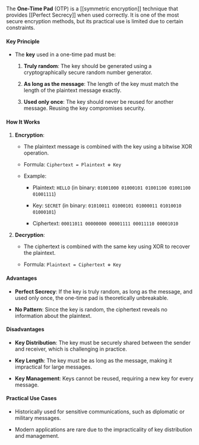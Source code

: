 
The **One-Time Pad** (OTP) is a [[symmetric encryption]] technique that provides [[Perfect Secrecy]] when used correctly. It is one of the most secure encryption methods, but its practical use is limited due to certain constraints.

#### Key Principle

- The **key** used in a one-time pad must be:
    
    1. **Truly random**: The key should be generated using a cryptographically secure random number generator.
        
    2. **As long as the message**: The length of the key must match the length of the plaintext message exactly.
        
    3. **Used only once**: The key should never be reused for another message. Reusing the key compromises security.
        

#### How It Works

1. **Encryption**:
    
    - The plaintext message is combined with the key using a bitwise XOR operation.
        
    - Formula: `Ciphertext = Plaintext ⊕ Key`
        
    - Example:
        
        - Plaintext: `HELLO` (in binary: `01001000 01000101 01001100 01001100 01001111`)
            
        - Key: `SECRET` (in binary: `01010011 01000101 01000011 01010010 01000101`)
            
        - Ciphertext: `00011011 00000000 00001111 00011110 00001010`
            
2. **Decryption**:
    
    - The ciphertext is combined with the same key using XOR to recover the plaintext.
        
    - Formula: `Plaintext = Ciphertext ⊕ Key`
        

#### Advantages

- **Perfect Secrecy**: If the key is truly random, as long as the message, and used only once, the one-time pad is theoretically unbreakable.
    
- **No Pattern**: Since the key is random, the ciphertext reveals no information about the plaintext.
    

#### Disadvantages

- **Key Distribution**: The key must be securely shared between the sender and receiver, which is challenging in practice.
    
- **Key Length**: The key must be as long as the message, making it impractical for large messages.
    
- **Key Management**: Keys cannot be reused, requiring a new key for every message.
    

#### Practical Use Cases

- Historically used for sensitive communications, such as diplomatic or military messages.
    
- Modern applications are rare due to the impracticality of key distribution and management.